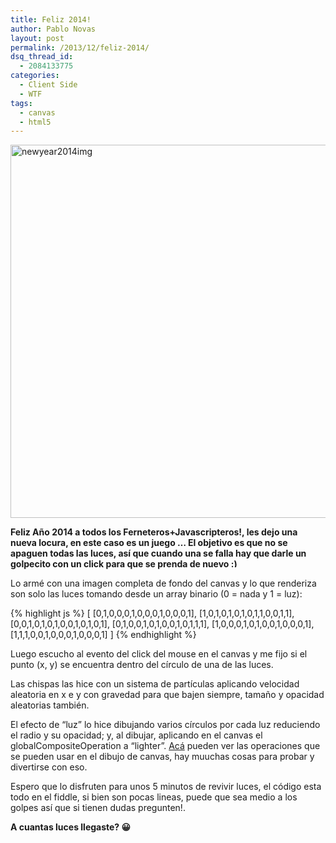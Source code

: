 ```yaml
---
title: Feliz 2014!
author: Pablo Novas
layout: post
permalink: /2013/12/feliz-2014/
dsq_thread_id:
  - 2084133775
categories:
  - Client Side
  - WTF
tags:
  - canvas
  - html5
---
```

[<img src="http://fernetjs.com/wp-content/uploads/2013/12/newyear2014img.png" alt="newyear2014img" width="594" height="597" class="alignnone size-full wp-image-3917" />][1]

**Feliz Año 2014 a todos los Ferneteros+Javascripteros!, les dejo una nueva locura, en este caso es un juego &#8230; El objetivo es que no se apaguen todas las luces, así que cuando una se falla hay que darle un golpecito con un click para que se prenda de nuevo <img src="http://fernetjs.com/wp-includes/images/smilies/simple-smile.png" alt=":)" class="wp-smiley" style="height: 1em; max-height: 1em;" />**

<!-- iframe plugin v.2.5 wordpress.org/extend/plugins/iframe/ -->

Lo armé con una imagen completa de fondo del canvas y lo que renderiza son solo las luces tomando desde un array binario (0 = nada y 1 = luz):

{% highlight js %}
[
  [0,1,0,0,0,1,0,0,0,1,0,0,0,1],
  [1,0,1,0,1,0,1,0,1,1,0,0,1,1],
  [0,0,1,0,1,0,1,0,0,1,0,1,0,1],
  [0,1,0,0,1,0,1,0,0,1,0,1,1,1],
  [1,0,0,0,1,0,1,0,0,1,0,0,0,1],
  [1,1,1,0,0,1,0,0,0,1,0,0,0,1]
]
 {% endhighlight %}

Luego escucho al evento del click del mouse en el canvas y me fijo si el punto (x, y) se encuentra dentro del círculo de una de las luces. 

Las chispas las hice con un sistema de partículas aplicando velocidad aleatoria en x e y con gravedad para que bajen siempre, tamaño y opacidad aleatorias también.

El efecto de &#8220;luz&#8221; lo hice dibujando varios círculos por cada luz reduciendo el radio y su opacidad; y, al dibujar, aplicando en el canvas el globalCompositeOperation a &#8220;lighter&#8221;. [Acá][2] pueden ver las operaciones que se pueden usar en el dibujo de canvas, hay muuchas cosas para probar y divertirse con eso.

Espero que lo disfruten para unos 5 minutos de revivir luces, el código esta todo en el fiddle, si bien son pocas lineas, puede que sea medio a los golpes así que si tienen dudas pregunten!.

**A cuantas luces llegaste? 😀**

 [1]: http://fernetjs.com/wp-content/uploads/2013/12/newyear2014img.png
 [2]: http://www.html5canvastutorials.com/advanced/html5-canvas-global-composite-operations-tutorial/